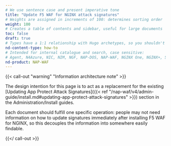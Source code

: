 ```yaml
---
# We use sentence case and present imperative tone
title: "Update F5 WAF for NGINX attack signatures"
# Weights are assigned in increments of 100: determines sorting order
weight: 100
# Creates a table of contents and sidebar, useful for large documents
toc: false
draft: true
# Types have a 1:1 relationship with Hugo archetypes, so you shouldn't need to change this
nd-content-type: how-to
# Intended for internal catalogue and search, case sensitive:
# Agent, N4Azure, NIC, NIM, NGF, NAP-DOS, NAP-WAF, NGINX One, NGINX+, Solutions, Unit
nd-product: NAP-WAF
---
```


{{< call-out "warning" "Information architecture note" >}}

The design intention for this page is to act as a replacement for the existing [Updating App Protect Attack Signatures]({{< ref "/nap-waf/v4/admin-guide/install.md#updating-app-protect-attack-signatures" >}}) section in the Administration/Install guides.

Each document should fulfill one specific operation: people may not need information on how to update signatures immediately after installing F5 WAF for NGINX, so this decouples the information into somewhere easily findable.

{{</ call-out >}}